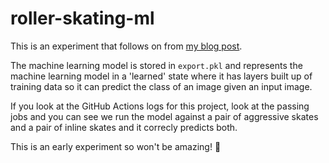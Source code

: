# roller-skating-ml

This is an experiment that follows on from [my blog post](https://www.calcroft.com/my-introduction-to-machine-learning.html).

The machine learning model is stored in `export.pkl` and represents the machine learning model in a 'learned' state where it has layers built up of training data so it can predict the class of an image given an input image.

If you look at the GitHub Actions logs for this project, look at the passing jobs and you can see we run the model against a pair of aggressive skates and a pair of inline skates and it correcly predicts both.

This is an early experiment so won't be amazing! 👼
